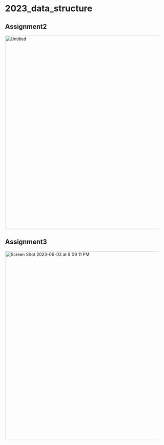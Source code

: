 # 2023_data_structure

## Assignment2
<img width="634" alt="Untitled" src="https://github.com/minseok128/2023_data_structure/assets/27052038/0cd7f337-699b-4e90-88f6-7f0a044410ae">

## Assignment3
<img width="619" alt="Screen Shot 2023-06-03 at 9 09 11 PM" src="https://github.com/minseok128/2023_data_structure/assets/27052038/652d8f3e-76a9-4cb3-afce-57562b6ad5f0">
